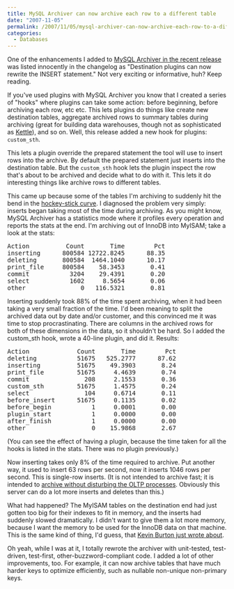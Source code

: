 ```yaml
---
title: MySQL Archiver can now archive each row to a different table
date: "2007-11-05"
permalink: /2007/11/05/mysql-archiver-can-now-archive-each-row-to-a-different-table/
categories:
  - Databases
---
```

One of the enhancements I added to [MySQL Archiver in the recent release][1] was listed innocently in the changelog as "Destination plugins can now rewrite the INSERT statement." Not very exciting or informative, huh? Keep reading.

If you've used plugins with MySQL Archiver you know that I created a series of "hooks" where plugins can take some action: before beginning, before archiving each row, etc etc. This lets plugins do things like create new destination tables, aggregate archived rows to summary tables during archiving (great for building data warehouses, though not as sophisticated as [Kettle][2]), and so on. Well, this release added a new hook for plugins: `custom_sth`.

This lets a plugin override the prepared statement the tool will use to insert rows into the archive. By default the prepared statement just inserts into the destination table. But the `custom_sth` hook lets the plugin inspect the row that's about to be archived and decide what to do with it. This lets it do interesting things like archive rows to different tables.

This came up because some of the tables I'm archiving to suddenly hit the bend in the [hockey-stick curve][3]. I diagnosed the problem very simply: inserts began taking most of the time during archiving. As you might know, MySQL Archiver has a statistics mode where it profiles every operation and reports the stats at the end. I'm archiving out of InnoDB into MyISAM; take a look at the stats:

<pre>Action          Count       Time        Pct
inserting      800584 12722.8245      88.35
deleting       800584  1464.1040      10.17
print_file     800584    58.3453       0.41
commit           3204    29.4391       0.20
select           1602     8.5654       0.06
other               0   116.5321       0.81</pre>

Inserting suddenly took 88% of the time spent archiving, when it had been taking a very small fraction of the time. I'd been meaning to split the archived data out by date and/or customer, and this convinced me it was time to stop procrastinating. There are columns in the archived rows for both of these dimensions in the data, so it shouldn't be hard. So I added the custom_sth hook, wrote a 40-line plugin, and did it. Results:

<pre>Action             Count       Time        Pct
deleting           51675   525.2777      87.62
inserting          51675    49.3903       8.24
print_file         51675     4.4639       0.74
commit               208     2.1553       0.36
custom_sth         51675     1.4575       0.24
select               104     0.6714       0.11
before_insert      51675     0.1135       0.02
before_begin           1     0.0001       0.00
plugin_start           1     0.0000       0.00
after_finish           1     0.0000       0.00
other                  0    15.9868       2.67</pre>

(You can see the effect of having a plugin, because the time taken for all the hooks is listed in the stats. There was no plugin previously.)

Now inserting takes only 8% of the time required to archive. Put another way, it used to insert 63 rows per second, now it inserts 1046 rows per second. This is single-row inserts. (It is not intended to archive fast; it is intended to [archive without disturbing the OLTP processes][4]. Obviously this server can do a lot more inserts and deletes than this.)

What had happened? The MyISAM tables on the destination end had just gotten too big for their indexes to fit in memory, and the inserts had suddenly slowed dramatically. I didn't want to give them a lot more memory, because I want the memory to be used for the InnoDB data on that machine. This is the same kind of thing, I'd guess, that [Kevin Burton just wrote about][5].

Oh yeah, while I was at it, I totally rewrote the archiver with unit-tested, test-driven, test-first, other-buzzword-compliant code. I added a lot of other improvements, too. For example, it can now archive tables that have much harder keys to optimize efficiently, such as nullable non-unique non-primary keys.

 [1]: http://www.xaprb.com/blog/2007/11/04/mysql-toolkit-version-1204-released/
 [2]: http://kettle.pentaho.org/
 [3]: http://en.wikipedia.org/wiki/Hockey_Stick_graph
 [4]: http://www.xaprb.com/blog/2006/05/02/how-to-write-efficient-archiving-and-purging-jobs-in-sql/
 [5]: http://feedblog.org/2007/11/04/mysql-and-disk-transfers-per-second/
